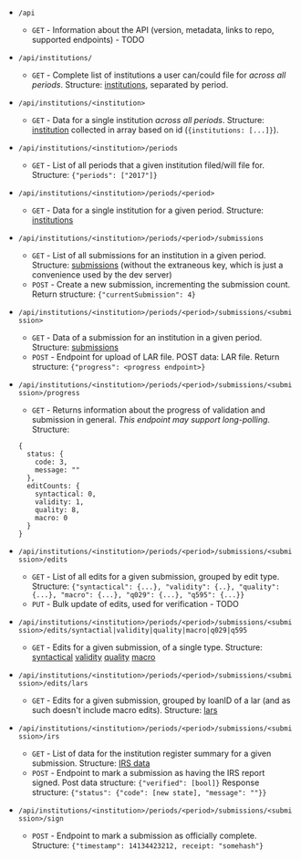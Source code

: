 * `/api`
    * `GET` - Information about the API (version, metadata, links to repo, supported endpoints) - TODO

* `/api/institutions/`
    * `GET` - Complete list of institutions a user can/could file for *across all periods*. Structure: [institutions](https://github.com/cfpb/hmda-platform-ui/blob/c7590b1e6bd3243a8cd7909463ab8e2dc8c046a5/server/json/user1-institutions.json), separated by period.

* `/api/institutions/<institution>`
    * `GET` - Data for a single institution *across all periods*. Structure: [institution](https://github.com/cfpb/hmda-platform-ui/blob/c7590b1e6bd3243a8cd7909463ab8e2dc8c046a5/server/json/user1-institutions.json#L48-L56) collected in array based on id (`{institutions: [...]}`).

* `/api/institutions/<institution>/periods`
    * `GET` - List of all periods that a given institution filed/will file for. Structure: `{"periods": ["2017"]}`

* `/api/institutions/<institution>/periods/<period>`
    * `GET` - Data for a single institution for a given period. Structure: [institutions](https://github.com/cfpb/hmda-platform-ui/blob/c7590b1e6bd3243a8cd7909463ab8e2dc8c046a5/server/json/user1-institutions.json#L48-L56)

* `/api/institutions/<institution>/periods/<period>/submissions`
    * `GET` - List of all submissions for an institution in a given period. Structure: [submissions](https://github.com/cfpb/hmda-platform-ui/blob/c7590b1e6bd3243a8cd7909463ab8e2dc8c046a5/server/json/submissions.json#L26-L45) (without the extraneous key, which is just a convenience used by the dev server)
    * `POST` - Create a new submission, incrementing the submission count. Return structure: `{"currentSubmission": 4}`

* `/api/institutions/<institution>/periods/<period>/submissions/<submission>`
    * `GET` - Data of a submission for an institution in a given period. Structure: [submissions](https://github.com/cfpb/hmda-platform-ui/blob/c7590b1e6bd3243a8cd7909463ab8e2dc8c046a5/server/json/submissions.json#L36-L45)
    * `POST` - Endpoint for upload of LAR file. POST data: LAR file. Return structure: `{"progress": <progress endpoint>}`

* `/api/institutions/<institution>/periods/<period>/submissions/<submission>/progress`
    * `GET` - Returns information about the progress of validation and submission in general. *This endpoint may support long-polling*. Structure:
    ```
    {
      status: {
        code: 3,
        message: ""
      },
      editCounts: {
        syntactical: 0,
        validity: 1,
        quality: 8,
        macro: 0
      }
    }
    ```

* `/api/institutions/<institution>/periods/<period>/submissions/<submission>/edits`
    * `GET` - List of all edits for a given submission, grouped by edit type. Structure: `{"syntactical": {...}, "validity": {..}, "quality": {...}, "macro": {...}, "q029": {...}, "q595": {...}}`
    * `PUT` - Bulk update of edits, used for verification - TODO

* `/api/institutions/<institution>/periods/<period>/submissions/<submission>/edits/syntactial|validity|quality|macro|q029|q595`
    * `GET` - Edits for a given submission, of a single type. Structure: [syntactical](https://github.com/cfpb/hmda-platform-ui/blob/c7590b1e6bd3243a8cd7909463ab8e2dc8c046a5/server/json/syntactical.json) [validity](https://github.com/cfpb/hmda-platform-ui/blob/c7590b1e6bd3243a8cd7909463ab8e2dc8c046a5/server/json/validity.json) [quality](https://github.com/cfpb/hmda-platform-ui/blob/c7590b1e6bd3243a8cd7909463ab8e2dc8c046a5/server/json/validity.json) [macro](https://github.com/cfpb/hmda-platform-ui/blob/c7590b1e6bd3243a8cd7909463ab8e2dc8c046a5/server/json/macro.json)

* `/api/institutions/<institution>/periods/<period>/submissions/<submission>/edits/lars`
    * `GET` - Edits for a given submission, grouped by loanID of a lar (and as such doesn't include macro edits). Structure: [lars](https://github.com/cfpb/hmda-platform-ui/blob/c7590b1e6bd3243a8cd7909463ab8e2dc8c046a5/server/json/lars.json)

* `/api/institutions/<institution>/periods/<period>/submissions/<submission>/irs`
    * `GET` - List of data for the institution register summary for a given submission. Structure: [IRS data](https://github.com/cfpb/hmda-platform-ui/blob/master/server/json/irs.json)
    * `POST` - Endpoint to mark a submission as having the IRS report signed.
    Post data structure: `{"verified": [bool]}`
    Response structure: `{"status": {"code": [new state], "message": ""}}`

* `/api/institutions/<institution>/periods/<period>/submissions/<submission>/sign`
    * `POST` - Endpoint to mark a submission as officially complete. Structure: `{"timestamp": 14134423212, receipt: "somehash"}`
